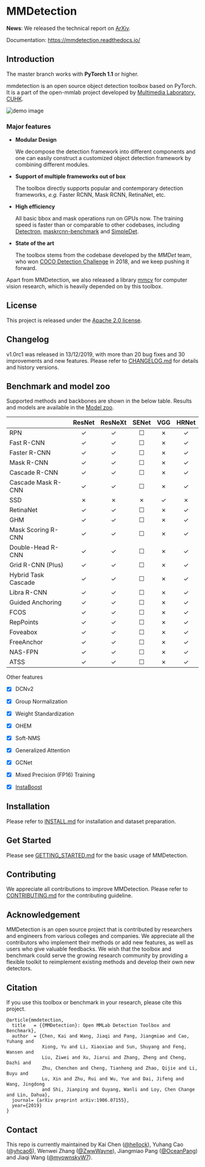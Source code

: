 
# MMDetection

**News**: We released the technical report on [ArXiv](https://arxiv.org/abs/1906.07155).

Documentation: https://mmdetection.readthedocs.io/

## Introduction

The master branch works with **PyTorch 1.1** or higher.

mmdetection is an open source object detection toolbox based on PyTorch. It is
a part of the open-mmlab project developed by [Multimedia Laboratory, CUHK](http://mmlab.ie.cuhk.edu.hk/).

![demo image](demo/coco_test_12510.jpg)

### Major features

- **Modular Design**

  We decompose the detection framework into different components and one can easily construct a customized object detection framework by combining different modules.

- **Support of multiple frameworks out of box**

  The toolbox directly supports popular and contemporary detection frameworks, *e.g.* Faster RCNN, Mask RCNN, RetinaNet, etc.

- **High efficiency**

  All basic bbox and mask operations run on GPUs now. The training speed is faster than or comparable to other codebases, including [Detectron](https://github.com/facebookresearch/Detectron), [maskrcnn-benchmark](https://github.com/facebookresearch/maskrcnn-benchmark) and [SimpleDet](https://github.com/TuSimple/simpledet).

- **State of the art**

  The toolbox stems from the codebase developed by the *MMDet* team, who won [COCO Detection Challenge](http://cocodataset.org/#detection-leaderboard) in 2018, and we keep pushing it forward.

Apart from MMDetection, we also released a library [mmcv](https://github.com/open-mmlab/mmcv) for computer vision research, which is heavily depended on by this toolbox.

## License

This project is released under the [Apache 2.0 license](LICENSE).

## Changelog

v1.0rc1 was released in 13/12/2019, with more than 20 bug fixes and 30 improvements and new features.
Please refer to [CHANGELOG.md](docs/CHANGELOG.md) for details and history versions.

## Benchmark and model zoo

Supported methods and backbones are shown in the below table.
Results and models are available in the [Model zoo](docs/MODEL_ZOO.md).

|                    | ResNet   | ResNeXt  | SENet    | VGG      | HRNet |
|--------------------|:--------:|:--------:|:--------:|:--------:|:-----:|
| RPN                | ✓        | ✓        | ☐        | ✗        | ✓     |
| Fast R-CNN         | ✓        | ✓        | ☐        | ✗        | ✓     |
| Faster R-CNN       | ✓        | ✓        | ☐        | ✗        | ✓     |
| Mask R-CNN         | ✓        | ✓        | ☐        | ✗        | ✓     |
| Cascade R-CNN      | ✓        | ✓        | ☐        | ✗        | ✓     |
| Cascade Mask R-CNN | ✓        | ✓        | ☐        | ✗        | ✓     |
| SSD                | ✗        | ✗        | ✗        | ✓        | ✗     |
| RetinaNet          | ✓        | ✓        | ☐        | ✗        | ✓     |
| GHM                | ✓        | ✓        | ☐        | ✗        | ✓     |
| Mask Scoring R-CNN | ✓        | ✓        | ☐        | ✗        | ✓     |
| Double-Head R-CNN  | ✓        | ✓        | ☐        | ✗        | ✓     |
| Grid R-CNN (Plus)  | ✓        | ✓        | ☐        | ✗        | ✓     |
| Hybrid Task Cascade| ✓        | ✓        | ☐        | ✗        | ✓     |
| Libra R-CNN        | ✓        | ✓        | ☐        | ✗        | ✓     |
| Guided Anchoring   | ✓        | ✓        | ☐        | ✗        | ✓     |
| FCOS               | ✓        | ✓        | ☐        | ✗        | ✓     |
| RepPoints          | ✓        | ✓        | ☐        | ✗        | ✓     |
| Foveabox           | ✓        | ✓        | ☐        | ✗        | ✓     |
| FreeAnchor         | ✓        | ✓        | ☐        | ✗        | ✓     |
| NAS-FPN            | ✓        | ✓        | ☐        | ✗        | ✓     |
| ATSS               | ✓        | ✓        | ☐        | ✗        | ✓     |

Other features
- [x] DCNv2
- [x] Group Normalization
- [x] Weight Standardization
- [x] OHEM
- [x] Soft-NMS
- [x] Generalized Attention
- [x] GCNet
- [x] Mixed Precision (FP16) Training
- [x] [InstaBoost](configs/instaboost/README.md)


## Installation

Please refer to [INSTALL.md](docs/INSTALL.md) for installation and dataset preparation.


## Get Started

Please see [GETTING_STARTED.md](docs/GETTING_STARTED.md) for the basic usage of MMDetection.

## Contributing

We appreciate all contributions to improve MMDetection. Please refer to [CONTRIBUTING.md](.github/CONTRIBUTING.md) for the contributing guideline.

## Acknowledgement

MMDetection is an open source project that is contributed by researchers and engineers from various colleges and companies. We appreciate all the contributors who implement their methods or add new features, as well as users who give valuable feedbacks.
We wish that the toolbox and benchmark could serve the growing research community by providing a flexible toolkit to reimplement existing methods and develop their own new detectors.


## Citation

If you use this toolbox or benchmark in your research, please cite this project.

```
@article{mmdetection,
  title   = {{MMDetection}: Open MMLab Detection Toolbox and Benchmark},
  author  = {Chen, Kai and Wang, Jiaqi and Pang, Jiangmiao and Cao, Yuhang and
             Xiong, Yu and Li, Xiaoxiao and Sun, Shuyang and Feng, Wansen and
             Liu, Ziwei and Xu, Jiarui and Zhang, Zheng and Cheng, Dazhi and
             Zhu, Chenchen and Cheng, Tianheng and Zhao, Qijie and Li, Buyu and
             Lu, Xin and Zhu, Rui and Wu, Yue and Dai, Jifeng and Wang, Jingdong
             and Shi, Jianping and Ouyang, Wanli and Loy, Chen Change and Lin, Dahua},
  journal= {arXiv preprint arXiv:1906.07155},
  year={2019}
}
```


## Contact

This repo is currently maintained by Kai Chen ([@hellock](http://github.com/hellock)), Yuhang Cao ([@yhcao6](https://github.com/yhcao6)), Wenwei Zhang ([@ZwwWayne](https://github.com/ZwwWayne)), Jiangmiao Pang ([@OceanPang](https://github.com/OceanPang)) and Jiaqi Wang ([@myownskyW7](https://github.com/myownskyW7)).
